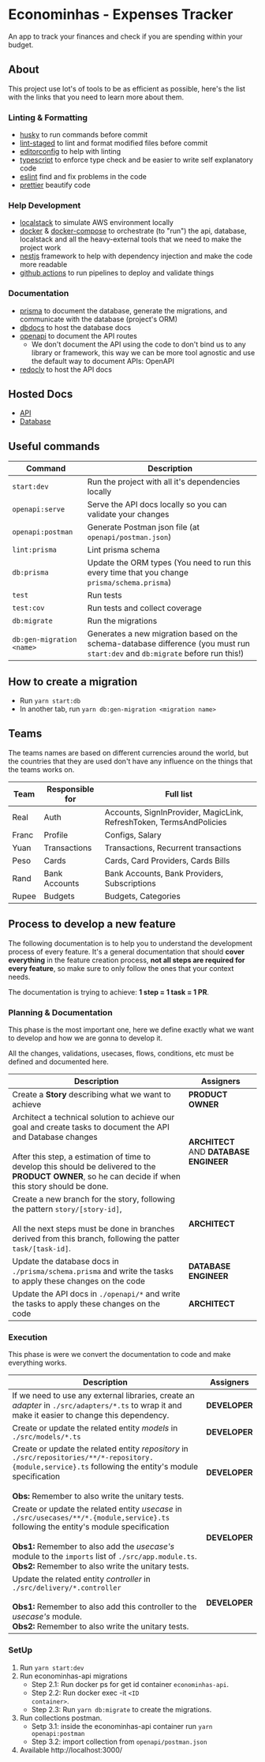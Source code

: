 # Econominhas - Expenses Tracker

An app to track your finances and check if you are spending within your budget.

## About

This project use lot's of tools to be as efficient as possible, here's the list with the links that you need to learn more about them.

### Linting & Formatting

- [husky](https://typicode.github.io/husky/) to run commands before commit
- [lint-staged](https://www.npmjs.com/package/lint-staged) to lint and format modified files before commit
- [editorconfig](https://editorconfig.org/) to help with linting
- [typescript](https://www.typescriptlang.org/) to enforce type check and be easier to write self explanatory code
- [eslint](https://eslint.org/) find and fix problems in the code
- [prettier](https://prettier.io/) beautify code

### Help Development

- [localstack](https://www.localstack.cloud/) to simulate AWS environment locally
- [docker](https://www.docker.com/) & [docker-compose](https://docs.docker.com/compose/) to orchestrate (to "run") the api, database, localstack and all the heavy-external tools that we need to make the project work
- [nestjs](https://nestjs.com/) framework to help with dependency injection and make the code more readable
- [github actions](https://docs.github.com/en/actions) to run pipelines to deploy and validate things

### Documentation

- [prisma](https://www.prisma.io/) to document the database, generate the migrations, and communicate with the database (project's ORM)
- [dbdocs](https://dbdocs.io/) to host the database docs
- [openapi](https://www.openapis.org/) to document the API routes
  - We don't document the API using the code to don't bind us to any library or framework, this way we can be more tool agnostic and use the default way to document APIs: OpenAPI
- [redocly](https://redocly.com/) to host the API docs

## Hosted Docs

- [API](https://wise-bulldog-88.redoc.ly/)
- [Database](https://dbdocs.io/henriqueleite42/Econominhas?view=relationships)

## Useful commands

| Command                   | Description                                                                                                                    |
| ------------------------- | ------------------------------------------------------------------------------------------------------------------------------ |
| `start:dev`               | Run the project with all it's dependencies locally                                                                             |
| `openapi:serve`           | Serve the API docs locally so you can validate your changes                                                                    |
| `openapi:postman`         | Generate Postman json file (at `openapi/postman.json`)                                                                         |
| `lint:prisma`             | Lint prisma schema                                                                                                             |
| `db:prisma`               | Update the ORM types (You need to run this every time that you change `prisma/schema.prisma`)                                  |
| `test`                    | Run tests                                                                                                                      |
| `test:cov`                | Run tests and collect coverage                                                                                                 |
| `db:migrate`              | Run the migrations                                                                                                             |
| `db:gen-migration <name>` | Generates a new migration based on the schema-database difference (you must run `start:dev` and `db:migrate` before run this!) |

## How to create a migration

- Run `yarn start:db`
- In another tab, run `yarn db:gen-migration <migration name>`

## Teams

The teams names are based on different currencies around the world, but the countries that they are used don't have any influence on the things that the teams works on.

| Team  | Responsible for | Full list                                                           |
| ----- | --------------- | ------------------------------------------------------------------- |
| Real  | Auth            | Accounts, SignInProvider, MagicLink, RefreshToken, TermsAndPolicies |
| Franc | Profile         | Configs, Salary                                                     |
| Yuan  | Transactions    | Transactions, Recurrent transactions                                |
| Peso  | Cards           | Cards, Card Providers, Cards Bills                                  |
| Rand  | Bank Accounts   | Bank Accounts, Bank Providers, Subscriptions                        |
| Rupee | Budgets         | Budgets, Categories                                                 |

## Process to develop a new feature

The following documentation is to help you to understand the development process of every feature. It's a general documentation that should **cover everything** in the feature creation process, **not all steps are required for every feature**, so make sure to only follow the ones that your context needs.

The documentation is trying to achieve: **1 step = 1 task = 1 PR**.

### Planning & Documentation

This phase is the most important one, here we define exactly what we want to develop and how we are gonna to develop it.

All the changes, validations, usecases, flows, conditions, etc must be defined and documented here.

<table>
	<thead>
		<tr>
			<th>Description</th>
			<th>Assigners</th>
		</tr>
	</thead>
	<tbody>
		<tr>
			<td>
				Create a <b>Story</b> describing what we want to achieve
			</td>
			<td>
				<b>PRODUCT OWNER</b>
			</td>
		</tr>
		<tr>
			<td>
				Architect a technical solution to achieve our goal and create tasks to document the API and Database changes
				</br>
				</br>
				After this step, a estimation of time to develop this should be delivered to the <b>PRODUCT OWNER</b>, so he can decide if when this story should be done.
			</td>
			<td>
				<b>ARCHITECT</b>
				AND
				<b>DATABASE ENGINEER</b>
			</td>
		</tr>
		<tr>
			<td>
				Create a new branch for the story, following the pattern <code>story/[story-id]</code>,
				</br>
				</br>
				All the next steps must be done in branches derived from this branch, following the patter <code>task/[task-id]</code>.
			</td>
			<td>
				<b>ARCHITECT</b>
			</td>
		</tr>
		<tr>
			<td>
				Update the database docs in <code>./prisma/schema.prisma</code> and write the tasks to apply these changes on the code
			</td>
			<td>
				<b>DATABASE ENGINEER</b>
			</td>
		</tr>
		<tr>
			<td>
				Update the API docs in <code>./openapi/*</code> and write the tasks to apply these changes on the code
			</td>
			<td>
				<b>ARCHITECT</b>
			</td>
		</tr>
	</tbody>
</table>

### Execution

This phase is were we convert the documentation to code and make everything works.

<table>
	<thead>
		<tr>
			<th>Description</th>
			<th>Assigners</th>
		</tr>
	</thead>
	<tbody>
		<tr>
			<td>
				If we need to use any external libraries, create an <i>adapter</i> in <code>./src/adapters/*.ts</code> to wrap it and make it easier to change this dependency.
			</td>
			<td>
				<b>DEVELOPER</b>
			</td>
		</tr>
		<tr>
			<td>
				Create or update the related entity <i>models</i> in <code>./src/models/*.ts</code>
			</td>
			<td>
				<b>DEVELOPER</b>
			</td>
		</tr>
		<tr>
			<td>
				Create or update the related entity <i>repository</i> in <code>./src/repositories/**/*-repository.{module,service}.ts</code> following the entity's module specification
				</br>
				</br>
				<b>Obs:</b> Remember to also write the unitary tests.
			</td>
			<td>
				<b>DEVELOPER</b>
			</td>
		</tr>
		<tr>
			<td>
				Create or update the related entity <i>usecase</i> in <code>./src/usecases/**/*.{module,service}.ts</code> following the entity's module specification
				</br>
				</br>
				<b>Obs1:</b> Remember to also add the <i>usecase's</i> module to the <code>imports</code> list of <code>./src/app.module.ts</code>.
				</br>
				<b>Obs2:</b> Remember to also write the unitary tests.
			</td>
			<td>
				<b>DEVELOPER</b>
			</td>
		</tr>
		<tr>
			<td>
				Update the related entity <i>controller</i> in <code>./src/delivery/*.controller</code>
				</br>
				</br>
				<b>Obs1:</b> Remember to also add this controller to the <i>usecase's</i> module.
				</br>
				<b>Obs2:</b> Remember to also write the unitary tests.
			</td>
			<td>
				<b>DEVELOPER</b>
			</td>
		</tr>
	</tbody>
</table>

### SetUp

1. Run <code>yarn start:dev</code>
2. Run econominhas-api migrations
   - Step 2.1: Run docker ps for get id container <code>econominhas-api</code>.
   - Step 2.2: Run docker exec -it <code>\<ID container\></code>.
   - Step 2.3: Run <code>yarn db:migrate</code> to create the migrations.
3. Run collections postman.
   - Setp 3.1: inside the econominhas-api container run <code>yarn openapi:postman</code>
   - Step 3.2: import collection from <code>openapi/postman.json</code>
4. Available http://localhost:3000/

<br/>
